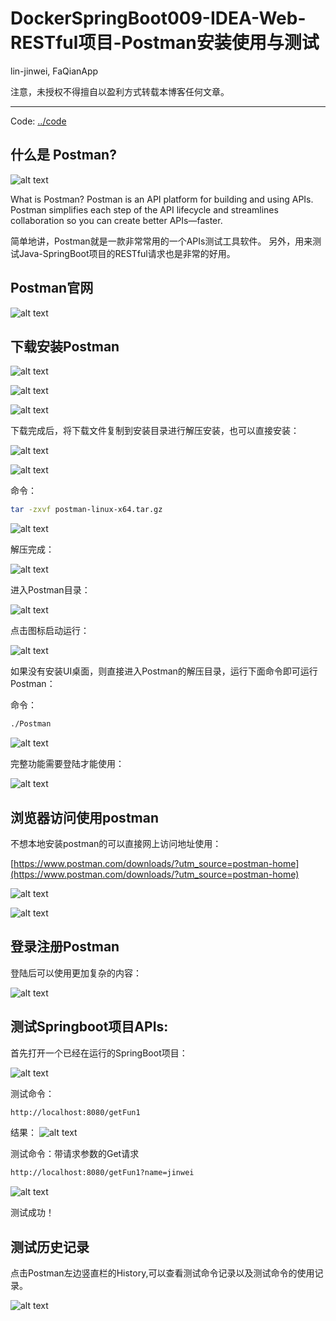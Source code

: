 # DockerSpringBoot009-IDEA-Web-RESTful项目-Postman安装使用与测试
lin-jinwei, FaQianApp

注意，未授权不得擅自以盈利方式转载本博客任何文章。

---

Code: [../code](../code)

## 什么是 Postman?

![alt text](image-166.png)

What is Postman?
Postman is an API platform for building and using APIs. Postman simplifies each step of the API lifecycle and streamlines collaboration so you can create better APIs—faster.

简单地讲，Postman就是一款非常常用的一个APIs测试工具软件。
另外，用来测试Java-SpringBoot项目的RESTful请求也是非常的好用。

## Postman官网

![alt text](image-165.png)

## 下载安装Postman

![alt text](image-167.png)

![alt text](image-168.png)

![alt text](image-169.png)

下载完成后，将下载文件复制到安装目录进行解压安装，也可以直接安装：

![alt text](image-172.png)

![alt text](image-173.png)

命令：
```bash
tar -zxvf postman-linux-x64.tar.gz 
```

![alt text](image-174.png)

解压完成：

![alt text](image-175.png)

进入Postman目录：

![alt text](image-176.png)

点击图标启动运行：

![alt text](image-177.png)

如果没有安装UI桌面，则直接进入Postman的解压目录，运行下面命令即可运行Postman：

命令：
```bash
./Postman
```

![alt text](image-178.png)

完整功能需要登陆才能使用：

![alt text](image-179.png)



## 浏览器访问使用postman
不想本地安装postman的可以直接网上访问地址使用：

[https://www.postman.com/downloads/?utm_source=postman-home](https://www.postman.com/downloads/?utm_source=postman-home)

![alt text](image-171.png)

![alt text](image-170.png)

## 登录注册Postman

登陆后可以使用更加复杂的内容：

![alt text](image-180.png)

## 测试Springboot项目APIs:

首先打开一个已经在运行的SpringBoot项目：

![alt text](image-181.png)

测试命令：
```bash
http://localhost:8080/getFun1
```
结果：
![alt text](image-193.png)

测试命令：带请求参数的Get请求
```bash
http://localhost:8080/getFun1?name=jinwei
```
![alt text](image-195.png)

测试成功！

## 测试历史记录

点击Postman左边竖直栏的History,可以查看测试命令记录以及测试命令的使用记录。

![alt text](image-196.png)